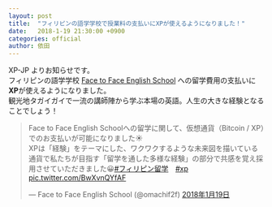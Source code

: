 ```yaml
---
layout: post
title:  "フィリピンの語学学校で授業料の支払いにXPが使えるようになりました！"
date:   2018-1-19 21:30:00 +0900
categories: official
author: 依田
---  
```

XP-JP よりお知らせです。  
フィリピンの語学学校 [Face to Face English School](http://f2fenglish.jp/) への留学費用の支払いに**XP**が使えるようになりました。    
観光地タガイガイで一流の講師陣から学ぶ本場の英語。人生の大きな経験となることでしょう！  

<blockquote class="twitter-tweet" data-lang="ja"><p lang="ja" dir="ltr">Face to Face English Schoolへの留学に関して、仮想通貨（Bitcoin / XP）でのお支払いが可能になりました☀️<br>XPは「経験」をテーマにした、ワクワクするような未来図を描いている通貨で私たちが目指す「留学を通した多様な経験」の部分で共感を覚え採用させていただきました😀<a href="https://twitter.com/hashtag/%E3%83%95%E3%82%A3%E3%83%AA%E3%83%94%E3%83%B3%E7%95%99%E5%AD%A6?src=hash&amp;ref_src=twsrc%5Etfw">#フィリピン留学</a>　<a href="https://twitter.com/hashtag/xp?src=hash&amp;ref_src=twsrc%5Etfw">#xp</a> <a href="https://t.co/BwXvnQYfAF">pic.twitter.com/BwXvnQYfAF</a></p>&mdash; Face to Face English School (@omachif2f) <a href="https://twitter.com/omachif2f/status/954295838091632640?ref_src=twsrc%5Etfw">2018年1月19日</a></blockquote>
<script async src="https://platform.twitter.com/widgets.js" charset="utf-8"></script>  
